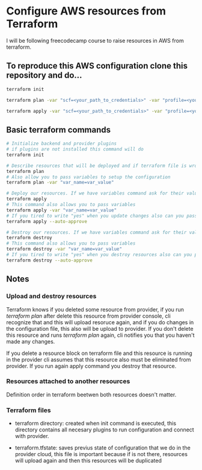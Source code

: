 # Configure AWS resources from Terraform
I will be following freecodecamp course to raise resources in AWS from terraform.

## To reproduce this AWS configuration clone this repository and do...
~~~bash
terraform init

terraform plan -var "scf=<your_path_to_credentials>" -var "profile=<your_profile_name>"

terraform apply -var "scf=<your_path_to_credentials>" -var "profile=<your_profile_name>"
~~~

## Basic terraform commands
~~~bash
# Initialize backend and provider plugins
# if plugins are not installed this command will do
terraform init 
~~~
~~~bash
# Describe resources that will be deployed and if terraform file is wrong then show an error
terraform plan
# Also allow you to pass variables to setup the configuration
terraform plan -var "var_name=var_value"
~~~
~~~bash
# Deploy our resources. If we have variables command ask for their values
terraform apply
# This command also allows you to pass variables
terraform apply -var "var_name=var_value"
# If you tired to write "yes" when you update changes also can you pass this flag
terraform apply --auto-approve
~~~
~~~bash
# Destroy our resources. If we have variables command ask for their values
terraform destroy
# This command also allows you to pass variables
terraform destroy -var "var_name=var_value"
# If you tired to write "yes" when you destroy resources also can you pass this flag
terraform destroy --auto-approve
~~~

## Notes

### Upload and destroy resources

Terraform knows if you deleted some resource from provider, if you run *terraform plan* after delete this resource from provider console, cli recognize that and this will upload resoruce again, and if you do changes in the configuration file, this also will be upload to provider. If you don't delete this resource and runs *terraform plan* again, cli notifies you that you haven't made any changes.

If you delete a resource block on terraform file and this resource is running in the provider cli assumes that this resource also must be eliminated from provider. If you run again apply command you destroy that resource.

### Resources attached to another resources

Definition order in terraform beetwen both resources doesn't matter.

### Terraform files

- terraform directory: created when init command is executed, this directory contains all necesary plugins to run configuration and connect with provider.

- terraform.tfstate: saves previus state of configuration that we do in the provider cloud, this file is important because if is not there, resources will upload again and then this resources will be duplicated